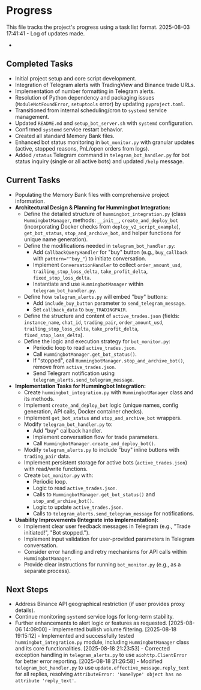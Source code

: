 # Progress

This file tracks the project's progress using a task list format.
2025-08-03 17:41:41 - Log of updates made.

*

## Completed Tasks

*   Initial project setup and core script development.
*   Integration of Telegram alerts with TradingView and Binance trade URLs.
*   Implementation of number formatting in Telegram alerts.
*   Resolution of Python dependency and packaging issues (`ModuleNotFoundError`, `setuptools` error) by updating `pyproject.toml`.
*   Transitioned from internal scheduling/cron to `systemd` service management.
*   Updated `README.md` and `setup_bot_server.sh` with `systemd` configuration.
*   Confirmed `systemd` service restart behavior.
*   Created all standard Memory Bank files.
*   Enhanced bot status monitoring in `bot_monitor.py` with granular updates (active, stopped reasons, PnL/open orders from logs).
*   Added `/status` Telegram command in `telegram_bot_handler.py` for bot status inquiry (single or all active bots) and updated `/help` message.

## Current Tasks

*   Populating the Memory Bank files with comprehensive project information.
*   **Architectural Design & Planning for Hummingbot Integration:**
    *   Define the detailed structure of `hummingbot_integration.py` (class `HummingbotManager`, methods: `__init__`, `create_and_deploy_bot` (incorporating Docker checks from `deploy_v2_script_example`), `get_bot_status`, `stop_and_archive_bot`, and helper functions for unique name generation).
    *   Define the modifications needed in `telegram_bot_handler.py`:
        *   Add `CallbackQueryHandler` for "buy" button (e.g., `buy_callback` with `pattern="^buy_"`) to initiate conversation.
        *   Implement `ConversationHandler` to collect `order_amount_usd`, `trailing_stop_loss_delta`, `take_profit_delta`, `fixed_stop_loss_delta`.
        *   Instantiate and use `HummingbotManager` within `telegram_bot_handler.py`.
    *   Define how `telegram_alerts.py` will embed "buy" buttons:
        *   Add `include_buy_button` parameter to `send_telegram_message`.
        *   Set `callback_data` to `buy_TRADINGPAIR`.
    *   Define the structure and content of `active_trades.json` (fields: `instance_name`, `chat_id`, `trading_pair`, `order_amount_usd`, `trailing_stop_loss_delta`, `take_profit_delta`, `fixed_stop_loss_delta`).
    *   Define the logic and execution strategy for `bot_monitor.py`:
        *   Periodic loop to read `active_trades.json`.
        *   Call `HummingbotManager.get_bot_status()`.
        *   If "stopped", call `HummingbotManager.stop_and_archive_bot()`, remove from `active_trades.json`.
        *   Send Telegram notification using `telegram_alerts.send_telegram_message`.
*   **Implementation Tasks for Hummingbot Integration:**
    *   Create `hummingbot_integration.py` with `HummingbotManager` class and its methods.
    *   Implement `create_and_deploy_bot` logic (unique names, config generation, API calls, Docker container checks).
    *   Implement `get_bot_status` and `stop_and_archive_bot` wrappers.
    *   Modify `telegram_bot_handler.py` to:
        *   Add "buy" callback handler.
        *   Implement conversation flow for trade parameters.
        *   Call `HummingbotManager.create_and_deploy_bot()`.
    *   Modify `telegram_alerts.py` to include "buy" inline buttons with `trading_pair` data.
    *   Implement persistent storage for active bots (`active_trades.json`) with read/write functions.
    *   Create `bot_monitor.py` with:
        *   Periodic loop.
        *   Logic to read `active_trades.json`.
        *   Calls to `HummingbotManager.get_bot_status()` and `stop_and_archive_bot()`.
        *   Logic to update `active_trades.json`.
        *   Calls to `telegram_alerts.send_telegram_message` for notifications.
*   **Usability Improvements (Integrate into implementation):**
    *   Implement clear user feedback messages in Telegram (e.g., "Trade initiated!", "Bot stopped.").
    *   Implement input validation for user-provided parameters in Telegram conversation.
    *   Consider error handling and retry mechanisms for API calls within `HummingbotManager`.
    *   Provide clear instructions for running `bot_monitor.py` (e.g., as a separate process).

## Next Steps

*   Address Binance API geographical restriction (if user provides proxy details).
*   Continue monitoring `systemd` service logs for long-term stability.
*   Further enhancements to alert logic or features as requested.
[2025-08-06 14:09:00] - Implemented bullish volume filtering.
[2025-08-18 19:15:12] - Implemented and successfully tested `hummingbot_integration.py` module, including `HummingbotManager` class and its core functionalities.
[2025-08-18 21:23:53] - Corrected exception handling in `telegram_alerts.py` to use `aiohttp.ClientError` for better error reporting.
[2025-08-18 21:26:58] - Modified `telegram_bot_handler.py` to use `update.effective_message.reply_text` for all replies, resolving `AttributeError: 'NoneType' object has no attribute 'reply_text'`.
